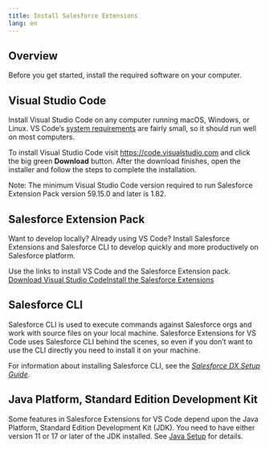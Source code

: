 ```yaml
---
title: Install Salesforce Extensions
lang: en
---
```


## Overview

Before you get started, install the required software on your computer.

## Visual Studio Code

Install Visual Studio Code on any computer running macOS, Windows, or Linux. VS Code’s [system requirements](https://code.visualstudio.com/docs/supporting/requirements) are fairly small, so it should run well on most computers.

To install Visual Studio Code visit <https://code.visualstudio.com> and click the big green **Download** button. After the download finishes, open the installer and follow the steps to complete the installation.

Note: The minimum Visual Studio Code version required to run Salesforce Extension Pack version 59.15.0 and later is 1.82.

## Salesforce Extension Pack

Want to develop locally? Already using VS Code? Install Salesforce Extensions and Salesforce CLI to develop quickly and more productively on Salesforce platform.

<span>Use the links to install VS Code and the Salesforce Extension pack. <span><br/><a class="slds-button slds-button_neutral landing__header-cta slds-m-vertical--x-large" href="https://code.visualstudio.com">Download Visual Studio Code</a><a class="slds-button slds-button_brand landing__header-cta slds-m-vertical--x-large" href="https://marketplace.visualstudio.com/items?itemName=salesforce.salesforcedx-vscode">Install the Salesforce Extensions</a>

## Salesforce CLI

Salesforce CLI is used to execute commands against Salesforce orgs and work with source files on your local machine. Salesforce Extensions for VS Code uses Salesforce CLI behind the scenes, so even if you don’t want to use the CLI directly you need to install it on your machine.

For information about installing Salesforce CLI, see the _[Salesforce DX Setup Guide](https://developer.salesforce.com/docs/atlas.en-us.sfdx_setup.meta/sfdx_setup/sfdx_setup_install_cli.htm)_.

## Java Platform, Standard Edition Development Kit

Some features in Salesforce Extensions for VS Code depend upon the Java Platform, Standard Edition Development Kit (JDK). You need to have either version 11 or 17 or later of the JDK installed. See [Java Setup](https://developer.salesforce.com/tools/vscode/en/vscode-desktop/java-setup) for details.
